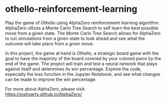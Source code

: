 # othello-reinforcement-learning

Play the game of Othello using AlphaZero reinforcement learning algorithm. AlphaZero utlizes a Monte Carlo Tree Search to self learn the best possible move from a given state. The Monte Carlo Tree Search allows for AlphaZero to run simulations from a given state to look ahead and see what the outcome will take place from a given move. 

In this project, the game at hand is Othello, a strategic board game with the goal to have the majoroty of the board covered by your colored piece by the end of the game. The project will train and test a neural network that plays against itself and determines its win percentage. Explore the code, especially the loss function in the Jupyter Notebook, and see what changes can be made to improve the win percentage.

For more about AlphaZero, please visit: https://joshvarty.github.io/AlphaZero/

